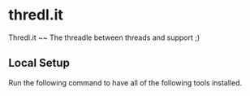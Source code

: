 # thredl.it
Thredl.it ~~ The threadle between threads and support ;)

## Local Setup

Run the following command to have all of the following tools installed.
```

```

<!-- TODO: Checkout go blueprint + cli tool from Melkey -->
